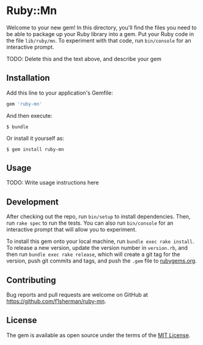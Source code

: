 # Ruby::Mn

Welcome to your new gem! In this directory, you'll find the files you need to be able to package up your Ruby library into a gem. Put your Ruby code in the file `lib/ruby/mn`. To experiment with that code, run `bin/console` for an interactive prompt.

TODO: Delete this and the text above, and describe your gem

## Installation

Add this line to your application's Gemfile:

```ruby
gem 'ruby-mn'
```

And then execute:

    $ bundle

Or install it yourself as:

    $ gem install ruby-mn

## Usage

TODO: Write usage instructions here

## Development

After checking out the repo, run `bin/setup` to install dependencies. Then, run `rake spec` to run the tests. You can also run `bin/console` for an interactive prompt that will allow you to experiment.

To install this gem onto your local machine, run `bundle exec rake install`. To release a new version, update the version number in `version.rb`, and then run `bundle exec rake release`, which will create a git tag for the version, push git commits and tags, and push the `.gem` file to [rubygems.org](https://rubygems.org).

## Contributing

Bug reports and pull requests are welcome on GitHub at https://github.com/f1sherman/ruby-mn.


## License

The gem is available as open source under the terms of the [MIT License](http://opensource.org/licenses/MIT).


